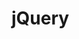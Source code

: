 <!--
 * @Description: jQuery
 * @Author: 武明琴
 * @Date: 2021-01-20 16:44:28
 * @EditAuthor: 修改人名称
 * @LastEditTime: 2021-01-20 16:44:28
-->
# jQuery